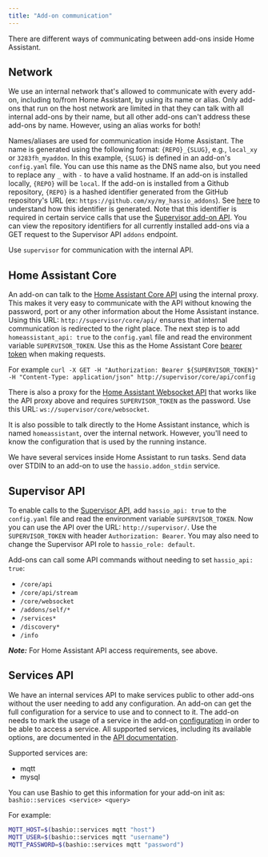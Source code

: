```yaml
---
title: "Add-on communication"
---
```


There are different ways of communicating between add-ons inside Home Assistant.

## Network

We use an internal network that's allowed to communicate with every add-on, including to/from Home Assistant, by using its name or alias. Only add-ons that run on the host network are limited in that they can talk with all internal add-ons by their name, but all other add-ons can't address these add-ons by name. However, using an alias works for both!

Names/aliases are used for communication inside Home Assistant.
The name is generated using the following format: `{REPO}_{SLUG}`, e.g., `local_xy` or `3283fh_myaddon`. In this example, `{SLUG}` is defined in an add-on's `config.yaml` file. You can use this name as the DNS name also, but you need to replace any `_` with `-` to have a valid hostname. If an add-on is installed locally, `{REPO}` will be `local`. If the add-on is installed from a Github repository, `{REPO}` is a hashed identifier generated from the GitHub repository's URL (ex: `https://github.com/xy/my_hassio_addons`). See [here](https://github.com/home-assistant/supervisor/blob/4ac7f7dcf08abb6ae5a018536e57d078ace046c8/supervisor/store/utils.py#L17) to understand how this identifier is generated. Note that this identifier is required in certain service calls that use the [Supervisor add-on API][supervisor-addon-api]. You can view the repository identifiers for all currently installed add-ons via a GET request to the Supervisor API `addons` endpoint.

Use `supervisor` for communication with the internal API.

## Home Assistant Core

An add-on can talk to the [Home Assistant Core API][core-api] using the internal proxy. This makes it very easy to communicate with the API without knowing the password, port or any other information about the Home Assistant instance. Using this URL: `http://supervisor/core/api/` ensures that internal communication is redirected to the right place. The next step is to add `homeassistant_api: true` to the `config.yaml` file and read the environment variable `SUPERVISOR_TOKEN`. Use this as the Home Assistant Core [bearer token](/auth_api.md#making-authenticated-requests) when making requests.

For example `curl -X GET -H "Authorization: Bearer ${SUPERVISOR_TOKEN}" -H "Content-Type: application/json" http://supervisor/core/api/config`

There is also a proxy for the [Home Assistant Websocket API][core-websocket] that works like the API proxy above and requires `SUPERVISOR_TOKEN` as the password. Use this URL: `ws://supervisor/core/websocket`.

It is also possible to talk directly to the Home Assistant instance, which is named `homeassistant`, over the internal network. However, you'll need to know the configuration that is used by the running instance.

We have several services inside Home Assistant to run tasks. Send data over STDIN to an add-on to use the `hassio.addon_stdin` service.

## Supervisor API

To enable calls to the [Supervisor API][supervisor-api], add `hassio_api: true` to the `config.yaml` file and read the environment variable `SUPERVISOR_TOKEN`. Now you can use the API over the URL: `http://supervisor/`. Use the `SUPERVISOR_TOKEN` with header `Authorization: Bearer`. You may also need to change the Supervisor API role to `hassio_role: default`.

Add-ons can call some API commands without needing to set `hassio_api: true`:

- `/core/api`
- `/core/api/stream`
- `/core/websocket`
- `/addons/self/*`
- `/services*`
- `/discovery*`
- `/info`

***Note:*** For Home Assistant API access requirements, see above.

## Services API

We have an internal services API to make services public to other add-ons without the user needing to add any configuration. An add-on can get the full configuration for a service to use and to connect to it. The add-on needs to mark the usage of a service in the add-on [configuration](configuration.md) in order to be able to access a service. All supported services, including its available options, are documented in the [API documentation][supervisor-services-api].

Supported services are:

- mqtt
- mysql

You can use Bashio to get this information for your add-on init as: `bashio::services <service> <query>`

For example:

```bash
MQTT_HOST=$(bashio::services mqtt "host")
MQTT_USER=$(bashio::services mqtt "username")
MQTT_PASSWORD=$(bashio::services mqtt "password")
```

[core-api]: /api/rest.md
[core-websocket]: /api/websocket.md
[supervisor-api]: /api/supervisor/endpoints.md
[supervisor-addon-api]: /api/supervisor/endpoints.md#addons
[supervisor-services-api]: /api/supervisor/endpoints.md#service
